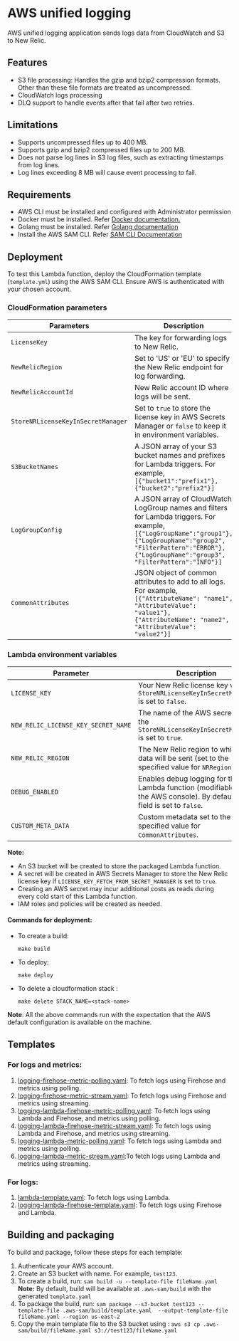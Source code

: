 # AWS unified logging

AWS unified logging application sends logs data from CloudWatch and S3 to New Relic.


## Features


- S3 file processing: Handles the gzip and bzip2 compression formats. Other than these file formats are treated as uncompressed.
- CloudWatch logs processing
- DLQ support to handle events after that fail after two retries.


## Limitations

- Supports uncompressed files up to 400 MB.
- Supports gzip and bzip2 compressed files up to 200 MB.
- Does not parse log lines in S3 log files, such as extracting timestamps from log lines.
- Log lines exceeding 8 MB will cause event processing to fail.


## Requirements

- AWS CLI must be installed and configured with Administrator permission
- Docker must be installed. Refer [Docker documentation.](https://www.docker.com/community-edition)
- Golang must be installed. Refer [Golang documentation](https://golang.org)
- Install the AWS SAM CLI. Refer [SAM CLI Documentation](https://docs.aws.amazon.com/serverless-application-model/latest/developerguide/serverless-sam-cli-install.html)


## Deployment

To test this Lambda function, deploy the CloudFormation template (`template.yml`) using the AWS SAM CLI. Ensure AWS is authenticated with your chosen account.


### CloudFormation parameters

| Parameters      | Description         | 
|-----------------|---------------------|
| `LicenseKey`    | The key for forwarding logs to New Relic.  |
| `NewRelicRegion`  | Set to 'US' or 'EU' to specify the New Relic endpoint for log forwarding.    | 
| `NewRelicAccountId`    | New Relic account ID where logs will be sent. | 
| `StoreNRLicenseKeyInSecretManager` | Set to `true` to store the license key in AWS Secrets Manager or `false` to keep it in environment variables.   |
| `S3BucketNames`  | A JSON array of your S3 bucket names and prefixes for Lambda triggers. For example, `[{"bucket1":"prefix1"}, {"bucket2":"prefix2"}]`   |
| `LogGroupConfig`      | A JSON array of CloudWatch LogGroup names and filters for Lambda triggers. For example, `[{"LogGroupName":"group1"}, {"LogGroupName":"group2", "FilterPattern":"ERROR"}, {"LogGroupName":"group3", "FilterPattern":"INFO"}]`   |
| `CommonAttributes`     | JSON object of common attributes to add to all logs. For example, `[{"AttributeName": "name1", "AttributeValue": "value1"}, {"AttributeName": "name2", "AttributeValue": "value2"}]`  |


### Lambda environment variables

| Parameter    | Description   |
|--------------|---------------|
| `LICENSE_KEY`    | Your New Relic license key when `StoreNRLicenseKeyInSecretManager` is set to `false`.  |
| `NEW_RELIC_LICENSE_KEY_SECRET_NAME`  | The name of the AWS secret when the `StoreNRLicenseKeyInSecretManager` is set to `true`. |
| `NEW_RELIC_REGION`  | The New Relic region to which data will be sent (set to the specified value for `NRRegion`). |
| `DEBUG_ENABLED`   | Enables debug logging for the Lambda function (modifiable in the AWS console). By default this field is set to `false`. |
| `CUSTOM_META_DATA` | Custom metadata set to the specified value for `CommonAttributes`.  |

**Note:**
- An S3 bucket will be created to store the packaged Lambda function.
- A secret will be created in AWS Secrets Manager to store the New Relic license key if `LICENSE_KEY_FETCH_FROM_SECRET_MANAGER` is set to `true`.
- Creating an AWS secret may incur additional costs as reads during every cold start of this Lambda function.
- IAM roles and policies will be created as needed.


#### Commands for deployment:


- To create a build:

    ```shell
    make build 
    ````

- To deploy:
  
    ```shell
    make deploy 
    ````

- To delete a cloudformation stack :

    ```shell
    make delete STACK_NAME=<stack-name>
    ```

**Note**: All the above commands run with the expectation that the AWS default configuration is available on the machine.


## Templates

### For logs and metrics:

1. [logging-firehose-metric-polling.yaml](/logging-firehose-metric-polling.yaml): To fetch logs using Firehose and metrics using polling.
2. [logging-firehose-metric-stream.yaml](/logging-firehose-metric-stream.yaml): To fetch logs using Firehose and metrics using streaming.
3. [logging-lambda-firehose-metric-polling.yaml](/logging-lambda-firehose-metric-polling.yaml): To fetch logs using Lambda and Firehose, and metrics using polling.
4. [logging-lambda-firehose-metric-stream.yaml](/logging-lambda-firehose-metric-stream.yaml): To fetch logs using Lambda and Firehose, and metrics using streaming.
5. [logging-lambda-metric-polling.yaml](/logging-lambda-metric-polling.yaml): To fetch logs using Lambda and metrics using polling.
6. [logging-lambda-metric-stream.yaml](/logging-lambda-metric-stream.yaml):To fetch logs using Lambda and metrics using streaming.

### For logs:

1. [lambda-template.yaml](/lambda-template.yaml): To fetch logs using Lambda.
2. [logging-lambda-firehose-template.yaml](/logging-lambda-firehose-template.yaml): To fetch logs using Firehose and Lambda.


## Building and packaging

To build and package, follow these steps for each template:

1. Authenticate your AWS account.
2. Create an S3 bucket with name. For example, `test123`.
3. To create a build, run: `sam build -u --template-file fileName.yaml`
    **Note:** By default, build will be available at `.aws-sam/build` with the generated `template.yaml`
4. To package the build, run: `sam package --s3-bucket test123 --template-file .aws-sam/build/template.yaml  --output-template-file fileName.yaml --region us-east-2`
5. Copy the main template file to the S3 bucket using : `aws s3 cp .aws-sam/build/fileName.yaml s3://test123/fileName.yaml`

